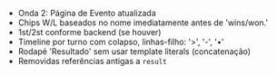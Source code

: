 - Onda 2: Página de Evento atualizada
- Chips W/L baseados no nome imediatamente antes de 'wins/won.'
- 1st/2st conforme backend (se houver)
- Timeline por turno com colapso, linhas-filho: '>', '-', '•'
- Rodapé 'Resultado' sem usar template literals (concatenação)
- Removidas referências antigas a `result`
